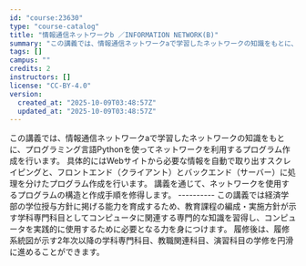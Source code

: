 ```yaml
---
id: "course:23630"
type: "course-catalog"
title: "情報通信ネットワークb ／INFORMATION NETWORK(B)"
summary: "この講義では、情報通信ネットワークaで学習したネットワークの知識をもとに、プログラミング言語Pythonを使ってネットワークを利用するプログラム作成を行います。 具体的にはWebサイトから必要な情報を自動で取り出すスクレイピングと、フロント…"
tags: []
campus: ""
credits: 2
instructors: []
license: "CC-BY-4.0"
version:
  created_at: "2025-10-09T03:48:57Z"
  updated_at: "2025-10-09T03:48:57Z"
---
```

この講義では、情報通信ネットワークaで学習したネットワークの知識をもとに、プログラミング言語Pythonを使ってネットワークを利用するプログラム作成を行います。 具体的にはWebサイトから必要な情報を自動で取り出すスクレイピングと、フロントエンド（クライアント）とバックエンド（サーバー）に処理を分けたプログラム作成を行います。 講義を通じて、ネットワークを使用するプログラムの構造と作成手順を修得します。 ---------- この講義では経済学部の学位授与方針に掲げる能力を育成するため、教育課程の編成・実施方針が示す学科専門科目としてコンピュータに関連する専門的な知識を習得し、コンピュータを実践的に使用するために必要となる力を身につけます。 履修後は、履修系統図が示す2年次以降の学科専門科目、教職関連科目、演習科目の学修を円滑に進めることができます。
